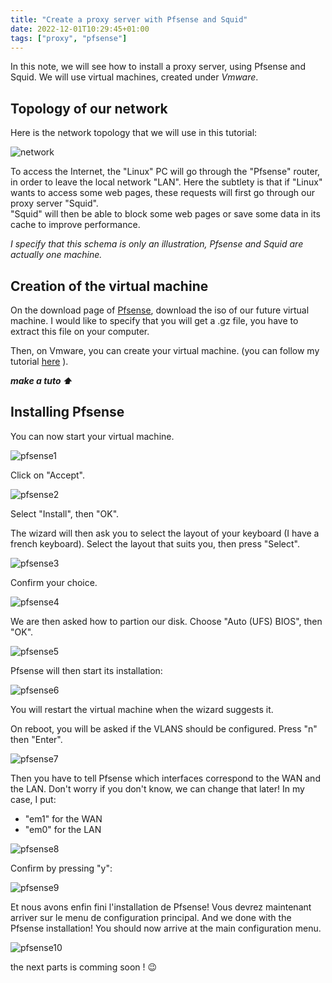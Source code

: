 ```yaml
---
title: "Create a proxy server with Pfsense and Squid"
date: 2022-12-01T10:29:45+01:00
tags: ["proxy", "pfsense"]
---
```


In this note, we will see how to install a proxy server, using Pfsense and Squid. We will use virtual machines, created under *Vmware*. 

## Topology of our network ##

Here is the network topology that we will use in this tutorial: 

![network](/images/reseau.png)

To access the Internet, the "Linux" PC will go through the "Pfsense" router, in order to leave the local network "LAN". Here the subtlety is that if "Linux" wants to access some web pages, these requests will first go through our proxy server "Squid".    
"Squid" will then be able to block some web pages or save some data in its cache to improve performance.    

*I specify that this schema is only an illustration, Pfsense and Squid are actually one machine.*

## Creation of the virtual machine ##

On the download page of [Pfsense](https://www.pfsense.org/download/), download the iso of our future virtual machine. I would like to specify that you will get a .gz file, you have to extract this file on your computer.    

Then, on Vmware, you can create your virtual machine. (you can follow my tutorial [here](/en/notes/tuto) ).

***make a tuto ⬆️***

## Installing Pfsense ##

You can now start your virtual machine. 

![pfsense1](/images/pfsense/pfsense1.png)

Click on "Accept".

![pfsense2](/images/pfsense/pfsense2.png)

Select "Install", then "OK".    

The wizard will then ask you to select the layout of your keyboard (I have a french keyboard). Select the layout that suits you, then press "Select".

![pfsense3](/images/pfsense/pfsense3.png)

Confirm your choice.

![pfsense4](/images/pfsense/pfsense4.png)

We are then asked how to partion our disk. Choose "Auto (UFS) BIOS", then "OK".

![pfsense5](/images/pfsense/pfsense5.png)

Pfsense will then start its installation:

![pfsense6](/images/pfsense/pfsense6.png)

You will restart the virtual machine when the wizard suggests it.    

On reboot, you will be asked if the VLANS should be configured. Press "n" then "Enter".

![pfsense7](/images/pfsense/pfsense7.png)

Then you have to tell Pfsense which interfaces correspond to the WAN and the LAN. Don't worry if you don't know, we can change that later! 
In my case, I put:
- "em1" for the WAN
- "em0" for the LAN

![pfsense8](/images/pfsense/pfsense8.png)

Confirm by pressing "y":

![pfsense9](/images/pfsense/pfsense9.png)

Et nous avons enfin fini l'installation de Pfsense! Vous devrez maintenant arriver sur le menu de configuration principal.
And we done with the Pfsense installation! You should now arrive at the main configuration menu.

![pfsense10](/images/pfsense/pfsense10.png)

the next parts is comming soon ! 😉